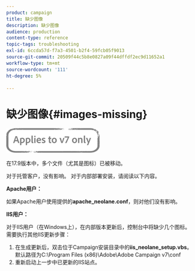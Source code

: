 ```yaml
---
product: campaign
title: 缺少图像
description: 缺少图像
audience: production
content-type: reference
topic-tags: troubleshooting
exl-id: 6ccda57d-f7a3-4501-b2f4-59fcb05f9013
source-git-commit: 20509f44c5b8e0827a09f44dffdf2ec9d11652a1
workflow-type: tm+mt
source-wordcount: '111'
ht-degree: 5%

---
```


# 缺少图像{#images-missing}

![](../../assets/v7-only.svg)

在17.9版本中，多个文件（尤其是图标）已被移动。

对于托管客户，没有影响。 对于内部部署安装，请阅读以下内容。

**Apache用户：**

如果Apache用户使用提供的&#x200B;**apache_neolane.conf**，则对他们没有影响。

**IIS用户：**

对于IIS用户（在Windows上），在内部版本更新后，控制台中将缺少几个图标。 需要执行其他IIS更新步骤：

1. 在生成更新后，双击位于Campaign安装目录中的&#x200B;**iis_neolane_setup.vbs**。 默认路径为C:\Program Files (x86)\Adobe\Adobe Campaign v7\conf
1. 重新启动上一步中已更新的IIS站点。

